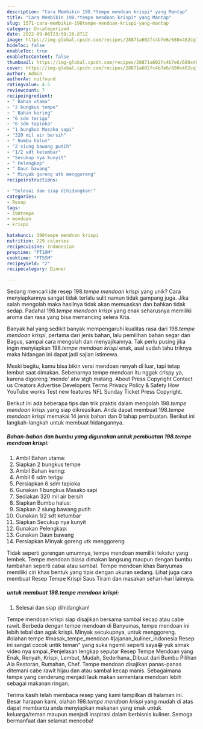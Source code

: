```yaml
---
description: "Cara Membikin 198.*tempe mendoan krispi* yang Mantap"
title: "Cara Membikin 198.*tempe mendoan krispi* yang Mantap"
slug: 1571-cara-membikin-198tempe-mendoan-krispi-yang-mantap
category: Uncategorized
date: 2022-09-06T23:58:28.871Z
image: https://img-global.cpcdn.com/recipes/28871a602fc4b7e6/680x482cq70/198tempe-mendoan-krispi-foto-resep-utama.jpg
hideToc: false
enableToc: true
enableTocContent: false
thumbnail: https://img-global.cpcdn.com/recipes/28871a602fc4b7e6/680x482cq70/198tempe-mendoan-krispi-foto-resep-utama.jpg
cover: https://img-global.cpcdn.com/recipes/28871a602fc4b7e6/680x482cq70/198tempe-mendoan-krispi-foto-resep-utama.jpg
author: Admin
authorAv: notfound
ratingvalue: 4.5
reviewcount: 7
recipeingredient:
- " Bahan utama"
- "2 bungkus tempe"
- " Bahan kering"
- "6 sdm terigu"
- "6 sdm tapioka"
- "1 bungkus Masako sapi"
- "320 mil air bersih"
- " Bumbu halus"
- "2 siung bawang putih"
- "1/2 sdt ketumbar"
- "Secukup nya kunyit"
- " Pelengkap"
- " Daun bawang"
- " Minyak goreng utk menggoreng"
recipeinstructions:

- "Selesai dan siap dihidangkan!"
categories:
- Resep
tags:
- 198tempe
- mendoan
- krispi

katakunci: 198tempe mendoan krispi 
nutrition: 229 calories
recipecuisine: Indonesian
preptime: "PT10M"
cooktime: "PT55M"
recipeyield: "2"
recipecategory: Dinner

---
```





Sedang mencari ide resep 198.*tempe mendoan krispi* yang unik? Cara menyiapkannya sangat tidak terlalu sulit namun tidak gampang juga. Jika salah mengolah maka hasilnya tidak akan memuaskan dan bahkan tidak sedap. Padahal 198.*tempe mendoan krispi* yang enak seharusnya memiliki aroma dan rasa yang bisa memancing selera Kita.





Banyak hal yang sedikit banyak mempengaruhi kualitas rasa dari 198.*tempe mendoan krispi*, pertama dari jenis bahan, lalu pemilihan bahan segar dan Bagus, sampai cara mengolah dan menyajikannya. Tak perlu pusing jika ingin menyiapkan 198.*tempe mendoan krispi* enak,      asal sudah tahu triknya maka hidangan ini dapat jadi sajian istimewa.














Meski begitu, kamu bisa bikin versi mendoan renyah di luar, tapi tetap lembut saat dimakan. Sebenarnya tempe mendoan itu nggak crispy ya, karena digoreng &#39;mendo&#39; atw stgh matang. About Press Copyright Contact us Creators Advertise Developers Terms Privacy Policy &amp; Safety How YouTube works Test new features NFL Sunday Ticket Press Copyright.






Berikut ini ada beberapa tips dan trik praktis dalam mengolah 198.*tempe mendoan krispi* yang siap dikreasikan. Anda dapat membuat 198.*tempe mendoan krispi* memakai 14 jenis bahan dan 0 tahap pembuatan. Berikut ini langkah-langkah untuk membuat hidangannya.

<!--inarticleads1-->

##### Bahan-bahan dan bumbu yang digunakan untuk pembuatan 198.*tempe mendoan krispi*:

1. Ambil  Bahan utama:
1. Siapkan 2 bungkus tempe
1. Ambil  Bahan kering:
1. Ambil 6 sdm terigu
1. Persiapkan 6 sdm tapioka
1. Gunakan 1 bungkus Masako sapi
1. Sediakan 320 mil air bersih
1. Siapkan  Bumbu halus:
1. Siapkan 2 siung bawang putih
1. Gunakan 1/2 sdt ketumbar
1. Siapkan Secukup nya kunyit
1. Gunakan  Pelengkap:
1. Gunakan  Daun bawang
1. Persiapkan  Minyak goreng utk menggoreng


Tidak seperti gorengan umumnya, tempe mendoan memiliki tekstur yang lembek. Tempe mendoan biasa dimakan langsung maupun dengan bumbu tambahan seperti cabai atau sambal. Tempe mendoan khas Banyumas memiliki ciri khas bentuk yang tipis dengan ukuran sedang. Lihat juga cara membuat Resep Tempe Krispi Saus Tiram dan masakan sehari-hari lainnya. 

<!--inarticleads2-->

#####  untuk membuat 198.*tempe mendoan krispi*:


1. Selesai dan siap dihidangkan!

Tempe mendoan krispi siap disajikan bersama sambal kecap atau cabe rawit. Berbeda dengan tempe mendoan di Banyumas, tempe mendoan ini lebih tebal dan agak krispi. Minyak secukupnya, untuk menggoreng. #olahan tempe #masak_tempe_mendoan #jajanan_kuliner_indonesia Resep ini sangat cocok untik teman&#34; yang suka ngemil seperti saya😁 yuk simak video nya smpai.,Penjelasan lengkap seputar Resep Tempe Mendoan yang Enak, Renyah, Krispi, Lembut, Mudah, Sederhana.,Dibuat dari Bumbu Pilihan Ala Restoran, Rumahan, Chef. Tempe mendoan disajikan panas-panas ditemani cabe rawit hijau dan atau sambal kecap manis. Sebagaimana tempe yang cenderung menjadi lauk makan sementara mendoan lebih sebagai makanan ringan. 

Terima kasih telah membaca resep yang kami tampilkan di halaman ini. Besar harapan kami, olahan 198.*tempe mendoan krispi* yang mudah di atas dapat membantu anda menyiapkan makanan yang enak untuk keluarga/teman maupun menjadi inspirasi dalam berbisnis kuliner. Semoga bermanfaat dan selamat mencoba!
